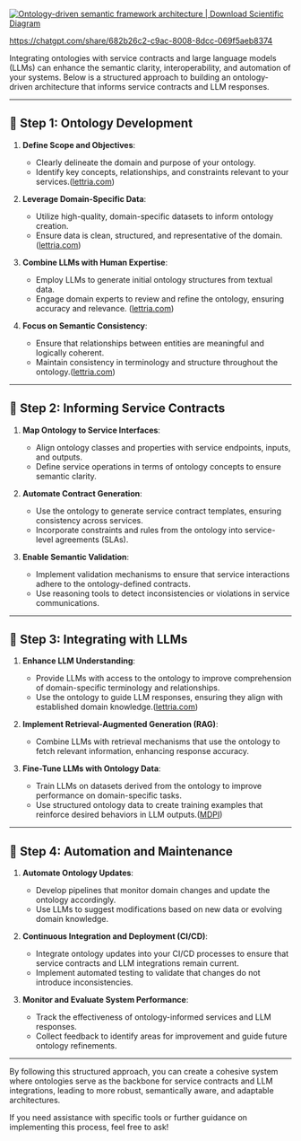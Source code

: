 [![Ontology-driven semantic framework architecture | Download Scientific Diagram](https://tse4.mm.bing.net/th?id=OIP.bmkI-SIsvsuRCMQX1pagIAHaHo\&pid=Api)](https://www.researchgate.net/figure/Ontology-driven-semantic-framework-architecture_fig1_320566539)

https://chatgpt.com/share/682b26c2-c9ac-8008-8dcc-069f5aeb8374

Integrating ontologies with service contracts and large language models (LLMs) can enhance the semantic clarity, interoperability, and automation of your systems. Below is a structured approach to building an ontology-driven architecture that informs service contracts and LLM responses.

---

## 🧠 Step 1: Ontology Development

1. **Define Scope and Objectives**:

   * Clearly delineate the domain and purpose of your ontology.
   * Identify key concepts, relationships, and constraints relevant to your services.([lettria.com][1])

2. **Leverage Domain-Specific Data**:

   * Utilize high-quality, domain-specific datasets to inform ontology creation.
   * Ensure data is clean, structured, and representative of the domain.([lettria.com][1])

3. **Combine LLMs with Human Expertise**:

   * Employ LLMs to generate initial ontology structures from textual data.
   * Engage domain experts to review and refine the ontology, ensuring accuracy and relevance. ([lettria.com][1])

4. **Focus on Semantic Consistency**:

   * Ensure that relationships between entities are meaningful and logically coherent.
   * Maintain consistency in terminology and structure throughout the ontology.([lettria.com][1])

---

## 📄 Step 2: Informing Service Contracts

1. **Map Ontology to Service Interfaces**:

   * Align ontology classes and properties with service endpoints, inputs, and outputs.
   * Define service operations in terms of ontology concepts to ensure semantic clarity.

2. **Automate Contract Generation**:

   * Use the ontology to generate service contract templates, ensuring consistency across services.
   * Incorporate constraints and rules from the ontology into service-level agreements (SLAs).

3. **Enable Semantic Validation**:

   * Implement validation mechanisms to ensure that service interactions adhere to the ontology-defined contracts.
   * Use reasoning tools to detect inconsistencies or violations in service communications.

---

## 🤖 Step 3: Integrating with LLMs

1. **Enhance LLM Understanding**:

   * Provide LLMs with access to the ontology to improve comprehension of domain-specific terminology and relationships.
   * Use the ontology to guide LLM responses, ensuring they align with established domain knowledge.([lettria.com][1])

2. **Implement Retrieval-Augmented Generation (RAG)**:

   * Combine LLMs with retrieval mechanisms that use the ontology to fetch relevant information, enhancing response accuracy.&#x20;

3. **Fine-Tune LLMs with Ontology Data**:

   * Train LLMs on datasets derived from the ontology to improve performance on domain-specific tasks.
   * Use structured ontology data to create training examples that reinforce desired behaviors in LLM outputs.([MDPI][2])

---

## 🔄 Step 4: Automation and Maintenance

1. **Automate Ontology Updates**:

   * Develop pipelines that monitor domain changes and update the ontology accordingly.
   * Use LLMs to suggest modifications based on new data or evolving domain knowledge.

2. **Continuous Integration and Deployment (CI/CD)**:

   * Integrate ontology updates into your CI/CD processes to ensure that service contracts and LLM integrations remain current.
   * Implement automated testing to validate that changes do not introduce inconsistencies.

3. **Monitor and Evaluate System Performance**:

   * Track the effectiveness of ontology-informed services and LLM responses.
   * Collect feedback to identify areas for improvement and guide future ontology refinements.

---

By following this structured approach, you can create a cohesive system where ontologies serve as the backbone for service contracts and LLM integrations, leading to more robust, semantically aware, and adaptable architectures.

If you need assistance with specific tools or further guidance on implementing this process, feel free to ask!

[1]: https://www.lettria.com/blogpost/5-best-practices-to-create-powerful-ontologies-with-llms?utm_source=chatgpt.com "5 best practices to create powerful ontologies with LLMs - Lettria"
[2]: https://www.mdpi.com/2076-3417/15/4/2146?utm_source=chatgpt.com "Fine-Tuning Large Language Models for Ontology Engineering - MDPI"
